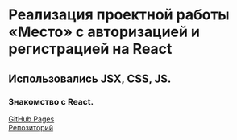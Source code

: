 # Реализация проектной работы «Место» с авторизацией и регистрацией на React

## Использовались JSX, CSS, JS.

### Знакомство с React.

[GitHub Pages](https://nikshov.github.io/mesto-react/)  
[Репозиторий](https://github.com/Nikshov/react-mesto-auth.git)

